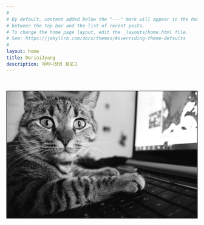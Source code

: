 ```yaml
---
#
# By default, content added below the "---" mark will appear in the home page
# between the top bar and the list of recent posts.
# To change the home page layout, edit the _layouts/home.html file.
# See: https://jekyllrb.com/docs/themes/#overriding-theme-defaults
#
layout: home
title: DeriniJyang
description: 데리니쟝의 블로그
---
```


<br>


![cat](./assets/images/home.jpg)
